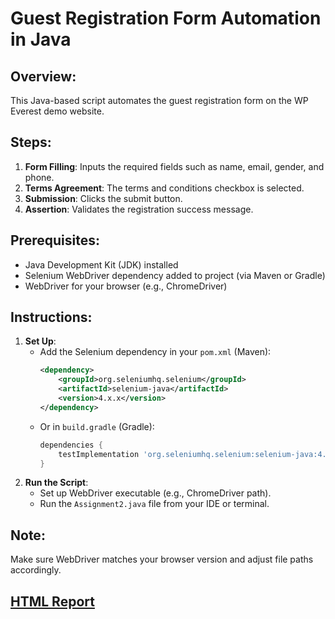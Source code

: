 # Guest Registration Form Automation in Java

## Overview:
This Java-based script automates the guest registration form on the WP Everest demo website.

## Steps:
1. **Form Filling**: Inputs the required fields such as name, email, gender, and phone.
2. **Terms Agreement**: The terms and conditions checkbox is selected.
3. **Submission**: Clicks the submit button.
4. **Assertion**: Validates the registration success message.

## Prerequisites:
- Java Development Kit (JDK) installed
- Selenium WebDriver dependency added to project (via Maven or Gradle)
- WebDriver for your browser (e.g., ChromeDriver)

## Instructions:
1. **Set Up**:
    - Add the Selenium dependency in your `pom.xml` (Maven):
      ```xml
      <dependency>
          <groupId>org.seleniumhq.selenium</groupId>
          <artifactId>selenium-java</artifactId>
          <version>4.x.x</version>
      </dependency>
      ```
    - Or in `build.gradle` (Gradle):
      ```groovy
      dependencies {
          testImplementation 'org.seleniumhq.selenium:selenium-java:4.x.x'
      }
      ```
2. **Run the Script**:
   - Set up WebDriver executable (e.g., ChromeDriver path).
   - Run the `Assignment2.java` file from your IDE or terminal.

## Note:
Make sure WebDriver matches your browser version and adjust file paths accordingly.

## [HTML Report](https://drive.google.com/file/d/1ZWwcal8Jc11iIQS06Eekp7OL2FqnN8Si/view?usp=sharing)
